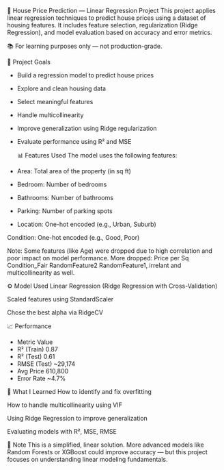 🏡 House Price Prediction — Linear Regression Project
This project applies linear regression techniques to predict house prices using a dataset of housing features. It includes feature selection, regularization (Ridge Regression), and model evaluation based on accuracy and error metrics.

📚 For learning purposes only — not production-grade.

📌 Project Goals
- Build a regression model to predict house prices

- Explore and clean housing data

- Select meaningful features

- Handle multicollinearity

- Improve generalization using Ridge regularization

- Evaluate performance using R² and MSE

  📊 Features Used
The model uses the following features:

- Area: Total area of the property (in sq ft)

- Bedroom: Number of bedrooms

- Bathrooms: Number of bathrooms

- Parking: Number of parking spots

- Location: One-hot encoded (e.g., Urban, Suburb)

Condition: One-hot encoded (e.g., Good, Poor)

Note: Some features (like Age) were dropped due to high correlation and poor impact on model performance.
More dropped: Price per Sq Condition_Fair	RandomFeature2	RandomFeature1, irrelant and multicollinearity as well.

⚙️ Model Used
Linear Regression (Ridge Regression with Cross-Validation)

Scaled features using StandardScaler

Chose the best alpha via RidgeCV

📈 Performance
- Metric	      Value
- R² (Train)   	0.87
- R² (Test)    	0.61
- RMSE (Test)	  ~29,174
- Avg Price   	610,800
- Error Rate	 ~4.7%

🚀 What I Learned
How to identify and fix overfitting

How to handle multicollinearity using VIF

Using Ridge Regression to improve generalization

Evaluating models with R², MSE, RMSE


📌 Note
This is a simplified, linear solution. More advanced models like Random Forests or XGBoost could improve accuracy — but this project focuses on understanding linear modeling fundamentals.

